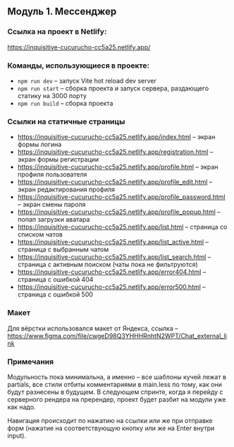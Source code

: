 ## Модуль 1. Мессенджер

### Ссылка на проект в Netlify:
https://inquisitive-cucurucho-cc5a25.netlify.app/

### Команды, использующиеся в проекте:
- `npm run dev` – запуск Vite hot reload dev server
- `npm run start` – сборка проекта и запуск сервера, раздающего статику на 3000 порту
- `npm run build` – сборка проекта

### Ссылки на статичные страницы
- https://inquisitive-cucurucho-cc5a25.netlify.app/index.html – экран формы логина
- https://inquisitive-cucurucho-cc5a25.netlify.app/registration.html – экран формы регистрации
- https://inquisitive-cucurucho-cc5a25.netlify.app/profile.html – экран профиля пользователя
- https://inquisitive-cucurucho-cc5a25.netlify.app/profile_edit.html – экран редактирования профиля
- https://inquisitive-cucurucho-cc5a25.netlify.app/profile_password.html – экран смены пароля
- https://inquisitive-cucurucho-cc5a25.netlify.app/profile_popup.html – попап загрузки аватара
- https://inquisitive-cucurucho-cc5a25.netlify.app/list.html – страница со списком чатов
- https://inquisitive-cucurucho-cc5a25.netlify.app/list_active.html – страница с выбранным чатом
- https://inquisitive-cucurucho-cc5a25.netlify.app/list_search.html – страница с активным поиском (чаты пока не фильтруются)
- https://inquisitive-cucurucho-cc5a25.netlify.app/error404.html – страница с ошибкой 404
- https://inquisitive-cucurucho-cc5a25.netlify.app/error500.html – страница с ошибкой 500

### Макет
Для вёрстки использовался макет от Яндекса, ссылка – https://www.figma.com/file/cwgeD98Q3YHHHRnhtN2WPT/Chat_external_link

### Примечания
Модульность пока минимальна, а именно – все шаблоны кучей лежат в partials, все стили отбиты комментариями в main.less 
по тому, как они будут разнесены в будущем. В следующем спринте, когда я перейду с серверного рендера на пререндер, 
проект будет разбит на модули уже как надо.

Навигация происходит по нажатию на ссылки или же при отправке форм (нажатие на соответствующую кнопку или же на Enter внутри input).
